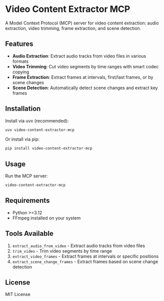 # Video Content Extractor MCP

A Model Context Protocol (MCP) server for video content extraction: audio extraction, video trimming, frame extraction, and scene detection.

## Features

- **Audio Extraction**: Extract audio tracks from video files in various formats
- **Video Trimming**: Cut video segments by time ranges with smart codec copying
- **Frame Extraction**: Extract frames at intervals, first/last frames, or by scene changes
- **Scene Detection**: Automatically detect scene changes and extract key frames

## Installation

Install via uvx (recommended):

```bash
uvx video-content-extractor-mcp
```

Or install via pip:

```bash
pip install video-content-extractor-mcp
```

## Usage

Run the MCP server:

```bash
video-content-extractor-mcp
```

## Requirements

- Python >=3.12
- FFmpeg installed on your system

## Tools Available

1. `extract_audio_from_video` - Extract audio tracks from video files
2. `trim_video` - Trim video segments by time range
3. `extract_video_frames` - Extract frames at intervals or specific positions
4. `extract_scene_change_frames` - Extract frames based on scene change detection

## License

MIT License
